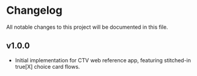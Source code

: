 # Changelog
All notable changes to this project will be documented in this file.

## v1.0.0
* Initial implementation for CTV web reference app, featuring stitched-in true[X] choice card flows.
